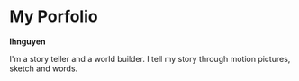 # My Porfolio 

**lhnguyen**

I'm a story teller and a world builder. 
I tell my story through motion pictures, sketch and words.

